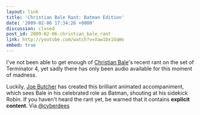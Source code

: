 ```yaml
---
layout: link
title: 'Christian Bale Rant: Batman Edition'
date: '2009-02-06 17:34:26 +0000'
discussion: closed
post_id: 2009-02-06-christian_bale_rant
link: http://youtube.com/watch?v=Xaw1bx1GqWo
embed: true
---
```

I've not been able to get enough of [Christian Bale][1]'s recent rant on the set of Terminator 4, yet sadly there has only been audio available for this moment of madness.

Luckily, [Joe Butcher][2] has created this brilliant animated accompaniment, which sees Bale in his celebrated role as Batman, shouting at his sidekick Robin. If you haven't heard the rant yet, be warned that it contains **explicit content**. Via [@cyberdees][3]

[1]: http://www.imdb.com/name/nm0000288/
[2]: http://www.purplegerbil.com/
[3]: http://twitter.com/cyberdees/status/1186703704